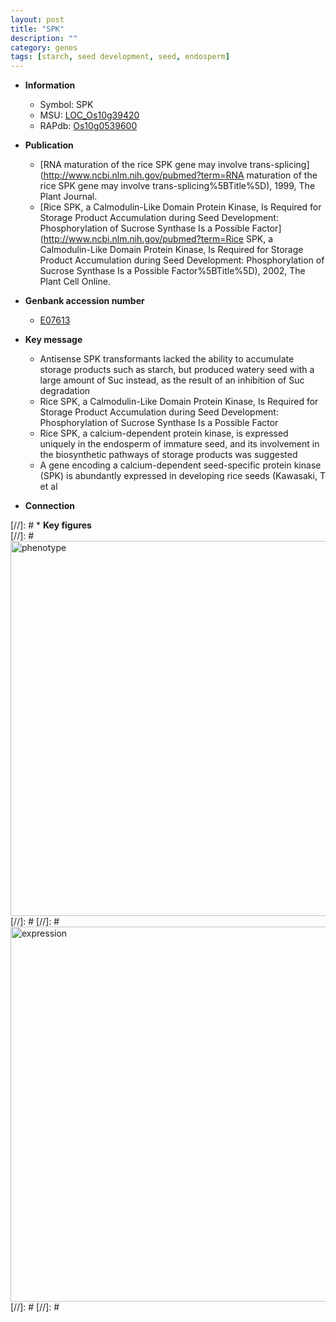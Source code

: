 ```yaml
---
layout: post
title: "SPK"
description: ""
category: genes
tags: [starch, seed development, seed, endosperm]
---
```


* **Information**  
    + Symbol: SPK  
    + MSU: [LOC_Os10g39420](http://rice.plantbiology.msu.edu/cgi-bin/ORF_infopage.cgi?orf=LOC_Os10g39420)  
    + RAPdb: [Os10g0539600](http://rapdb.dna.affrc.go.jp/viewer/gbrowse_details/irgsp1?name=Os10g0539600)  

* **Publication**  
    + [RNA maturation of the rice SPK gene may involve trans-splicing](http://www.ncbi.nlm.nih.gov/pubmed?term=RNA maturation of the rice SPK gene may involve trans-splicing%5BTitle%5D), 1999, The Plant Journal.
    + [Rice SPK, a Calmodulin-Like Domain Protein Kinase, Is Required for Storage Product Accumulation during Seed Development: Phosphorylation of Sucrose Synthase Is a Possible Factor](http://www.ncbi.nlm.nih.gov/pubmed?term=Rice SPK, a Calmodulin-Like Domain Protein Kinase, Is Required for Storage Product Accumulation during Seed Development: Phosphorylation of Sucrose Synthase Is a Possible Factor%5BTitle%5D), 2002, The Plant Cell Online.

* **Genbank accession number**  
    + [E07613](http://www.ncbi.nlm.nih.gov/nuccore/E07613)

* **Key message**  
    + Antisense SPK transformants lacked the ability to accumulate storage products such as starch, but produced watery seed with a large amount of Suc instead, as the result of an inhibition of Suc degradation
    + Rice SPK, a Calmodulin-Like Domain Protein Kinase, Is Required for Storage Product Accumulation during Seed Development: Phosphorylation of Sucrose Synthase Is a Possible Factor
    + Rice SPK, a calcium-dependent protein kinase, is expressed uniquely in the endosperm of immature seed, and its involvement in the biosynthetic pathways of storage products was suggested
    + A gene encoding a calcium-dependent seed-specific protein kinase (SPK) is abundantly expressed in developing rice seeds (Kawasaki, T et al

* **Connection**  

[//]: # * **Key figures**  
[//]: # <img src="http://funRiceGenes.github.io/images/SPK.pheno.png" alt="phenotype"  style="width: 600px;"/>
[//]: # 
[//]: # <img src="http://funRiceGenes.github.io/images/SPK.exp.png" alt="expression"  style="width: 600px;"/>
[//]: # 
[//]: # 
